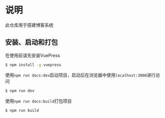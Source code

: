 # 说明

此仓库用于搭建博客系统

## 安装、启动和打包
在使用前请先安装VuePress
```sh
$ npm install -g vuepress
```

使用`npm run docs:dev`启动项目，启动后在浏览器中使用`localhost:3000`进行访问
```sh
$ npm run dev
```

使用`npm run docs:build`打包项目
```sh
$ npm run build
```

